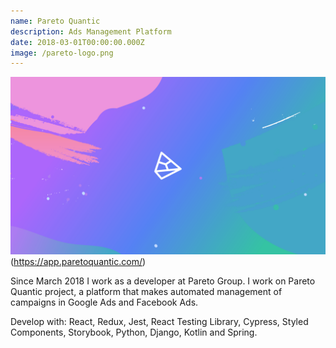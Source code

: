 ```yaml
---
name: Pareto Quantic
description: Ads Management Platform
date: 2018-03-01T00:00:00.000Z
image: /pareto-logo.png
---
```


![Pareto Quantic](/static/assets/img/pareto-project.png)(https://app.paretoquantic.com/)

Since March 2018 I work as a developer at Pareto Group. I work on Pareto Quantic project, a platform that makes automated management of campaigns in Google Ads and Facebook Ads.  

Develop with: React, Redux, Jest, React Testing Library, Cypress, Styled Components, Storybook, Python, Django, Kotlin and Spring.
